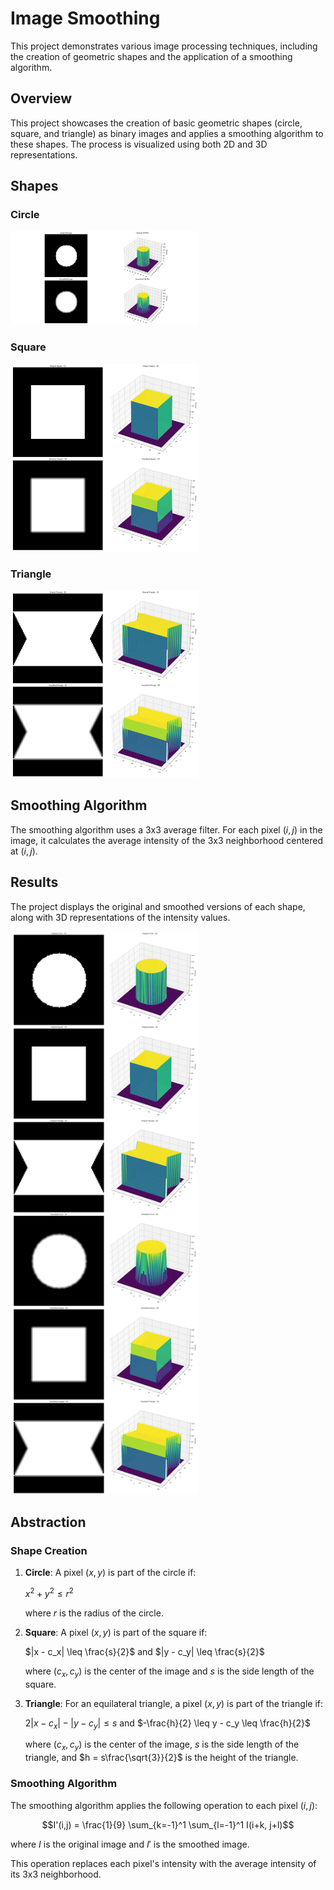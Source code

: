 # Image Smoothing 

This project demonstrates various image processing techniques, including the creation of geometric shapes and the application of a smoothing algorithm.

## Overview

This project showcases the creation of basic geometric shapes (circle, square, and triangle) as binary images and applies a smoothing algorithm to these shapes. The process is visualized using both 2D and 3D representations.

## Shapes

### Circle

<img src="output/plot_01.png" alt="Circle Output" width="300"/>

### Square

<img src="output/plot_02.png" alt="Square Output" width="300"/>

### Triangle

<img src="output/plot_03.png" alt="Triangle Output" width="300"/>

## Smoothing Algorithm

The smoothing algorithm uses a 3x3 average filter. For each pixel $(i,j)$ in the image, it calculates the average intensity of the 3x3 neighborhood centered at $(i,j)$.

## Results

The project displays the original and smoothed versions of each shape, along with 3D representations of the intensity values.

<img src="output/plot_04.png" alt="Smoothing Output" width="300"/>

## Abstraction

### Shape Creation

1. **Circle**: A pixel $(x,y)$ is part of the circle if:

   $x^2 + y^2 \leq r^2$

   where $r$ is the radius of the circle.

2. **Square**: A pixel $(x,y)$ is part of the square if:

   $|x - c_x| \leq \frac{s}{2}$ and $|y - c_y| \leq \frac{s}{2}$

   where $(c_x, c_y)$ is the center of the image and $s$ is the side length of the square.

3. **Triangle**: For an equilateral triangle, a pixel $(x,y)$ is part of the triangle if:

   $2|x - c_x| - |y - c_y| \leq s$ and $-\frac{h}{2} \leq y - c_y \leq \frac{h}{2}$

   where $(c_x, c_y)$ is the center of the image, $s$ is the side length of the triangle, and $h = s\frac{\sqrt{3}}{2}$ is the height of the triangle.

### Smoothing Algorithm

The smoothing algorithm applies the following operation to each pixel $(i,j)$:

$$I'(i,j) = \frac{1}{9} \sum_{k=-1}^1 \sum_{l=-1}^1 I(i+k, j+l)$$

where $I$ is the original image and $I'$ is the smoothed image.

This operation replaces each pixel's intensity with the average intensity of its 3x3 neighborhood.


